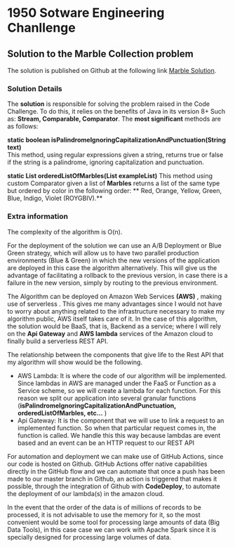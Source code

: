# 1950 Sotware Engineering Chanllenge

## Solution to the Marble Collection problem

The solution is  published on Github at the following link [Marble Solution](https://github.com/alafourcadedespaigne/1950CodeChallenge).


### Solution Details

The **solution** is responsible for solving the problem raised in the Code Challenge. To do this, it relies on the benefits of Java in its version 8+ Such as: **Stream, Comparable, Comparator**.
The **most significant** methods are as follows:

**static boolean isPalindromeIgnoringCapitalizationAndPunctuation(String text)**  
This method, using regular expressions given a string, returns true or false if the string is a palindrome, ignoring capitalization and punctuation.

**static List<Marbles> orderedListOfMarbles(List<Marbles> exampleList)** This method using custom Comparator given a list of **Marbles** returns a list of the same type but ordered by color in the following order: ** Red, Orange, Yellow, Green, Blue, Indigo, Violet (ROYGBIV).**

### Extra information

The complexity of the algorithm is O(n).

For the deployment of the solution we can use an A/B Deployment or Blue Green strategy, which will allow us to have two parallel production environments (Blue & Green) in which the new versions of the application are deployed in this case the algorithm alternatively. This will give us the advantage of facilitating a rollback to the previous version, in case there is a failure in the new version, simply by routing to the previous environment.

The Algorithm can be deployed on Amazon Web Services **(AWS)** , making use of serverless . This gives me many advantages since I would not have to worry about anything related to the infrastructure necessary to make my algorithm public, AWS itself takes care of it.
In the case of this algorithm, the solution would be BaaS, that is, Backend as a service; where I will rely on the **Api Gateway** and **AWS lambda** services of the Amazon cloud to finally build a serverless REST API.

The relationship between the components that give life to the Rest API that my algorithm will show would be the following.

- AWS Lambda: It is where the code of our algorithm will be implemented. Since lambdas in AWS are managed under the FaaS or Function as a Service scheme, so we will create a lambda for each function. For this reason we split our application into several granular functions (**isPalindromeIgnoringCapitalizationAndPunctuation, orderedListOfMarbles, etc...** )
- Api Gateway: It is the component that we will use to link a request to an implemented function. So when that particular request comes in, the function is called. We handle this this way because lambdas are event based and an event can be an HTTP request to our REST API

For automation and deployment we can make use of GitHub Actions, since our code is hosted on Github. GitHub Actions offer native capabilities directly in the GitHub flow and we can automate that once a push has been made to our master branch in Github, an action is triggered that makes it possible, through the integration of Github with **CodeDeploy**, to automate the deployment of our lambda(s) in the amazon cloud.

In the event that the order of the data is of millions of records to be processed, it is not advisable to use the memory for it, so the most convenient would be some tool for processing large amounts of data (Big Data Tools), in this case case we can work with Apache Spark since it is specially designed for processing large volumes of data.